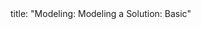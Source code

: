<frontmatter>
title: "Modeling: Modeling a Solution: Basic"
</frontmatter>

<include src="unit-inPage-asFlat.md" boilerplate />